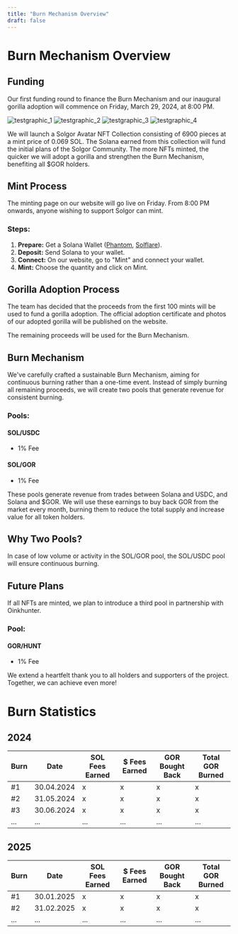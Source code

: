 ```yaml
---
title: "Burn Mechanism Overview"
draft: false
---
```


# Burn Mechanism Overview

## Funding

Our first funding round to finance the Burn Mechanism and our inaugural gorilla adoption will commence on Friday, March 29, 2024, at 8:00 PM.

![testgraphic_1](/images/image1.png) ![testgraphic_2](/images/image2.png) ![testgraphic_3](/images/image3.png) ![testgraphic_4](/images/image4.png)

We will launch a Solgor Avatar NFT Collection consisting of 6900 pieces at a mint price of 0.069 SOL. The Solana earned from this collection will fund the initial plans of the Solgor Community. The more NFTs minted, the quicker we will adopt a gorilla and strengthen the Burn Mechanism, benefiting all $GOR holders.

## Mint Process

The minting page on our website will go live on Friday. From 8:00 PM onwards, anyone wishing to support Solgor can mint.

### Steps:

1. **Prepare:** Get a Solana Wallet ([Phantom](https://phantom.app/), [Solflare](https://solflare.com/)).
2. **Deposit:** Send Solana to your wallet.
3. **Connect:** On our website, go to "Mint" and connect your wallet.
4. **Mint:** Choose the quantity and click on Mint.

## Gorilla Adoption Process

The team has decided that the proceeds from the first 100 mints will be used to fund a gorilla adoption. The official adoption certificate and photos of our adopted gorilla will be published on the website.

The remaining proceeds will be used for the Burn Mechanism.

## Burn Mechanism

We've carefully crafted a sustainable Burn Mechanism, aiming for continuous burning rather than a one-time event. Instead of simply burning all remaining proceeds, we will create two pools that generate revenue for consistent burning.

### Pools:

#### SOL/USDC
- 1% Fee

#### SOL/GOR
- 1% Fee

These pools generate revenue from trades between Solana and USDC, and Solana and $GOR. We will use these earnings to buy back GOR from the market every month, burning them to reduce the total supply and increase value for all token holders.

## Why Two Pools?

In case of low volume or activity in the SOL/GOR pool, the SOL/USDC pool will ensure continuous burning.

## Future Plans

If all NFTs are minted, we plan to introduce a third pool in partnership with Oinkhunter.

### Pool:

#### GOR/HUNT
- 1% Fee

We extend a heartfelt thank you to all holders and supporters of the project. Together, we can achieve even more!

# Burn Statistics

## 2024

| Burn | Date       | SOL Fees Earned | $ Fees Earned | GOR Bought Back | Total GOR Burned |
|------|------------|-----------------|---------------|-----------------|------------------|
| #1   | 30.04.2024 | x               | x             | x               | x                |
| #2   | 31.05.2024 | x               | x             | x               | x                |
| #3   | 30.06.2024 | x               | x             | x               | x                |
| ...  | ...        | ...             | ...           | ...             | ...              |

## 2025

| Burn | Date       | SOL Fees Earned | $ Fees Earned | GOR Bought Back | Total GOR Burned |
|------|------------|-----------------|---------------|-----------------|------------------|
| #1   | 30.01.2025 | x               | x             | x               | x                |
| #2   | 31.02.2025 | x               | x             | x               | x                |
| ...  | ...        | ...             | ...           | ...             | ...              |

